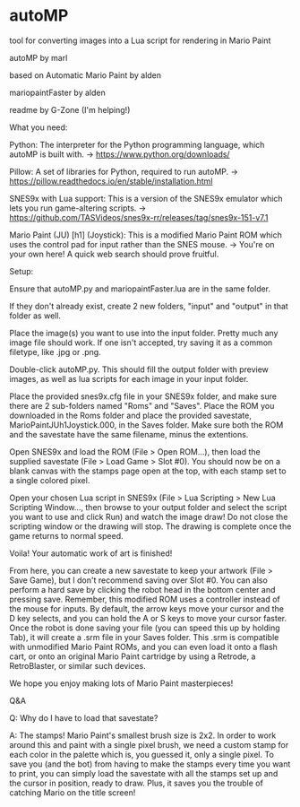 # autoMP
tool for converting images into a Lua script for rendering in Mario Paint

autoMP by marl

based on Automatic Mario Paint by alden

mariopaintFaster by alden

readme by G-Zone (I'm helping!)


What you need:

Python:
The interpreter for the Python programming language, which autoMP is built with.
-> https://www.python.org/downloads/

Pillow:
A set of libraries for Python, required to run autoMP.
-> https://pillow.readthedocs.io/en/stable/installation.html

SNES9x with Lua support:
This is a version of the SNES9x emulator which lets you run game-altering scripts.
-> https://github.com/TASVideos/snes9x-rr/releases/tag/snes9x-151-v7.1

Mario Paint (JU) [h1] (Joystick):
This is a modified Mario Paint ROM which uses the control pad for input rather than the SNES mouse.
-> You're on your own here! A quick web search should prove fruitful.


Setup:

Ensure that autoMP.py and mariopaintFaster.lua are in the same folder.

If they don't already exist, create 2 new folders, "input" and "output" in that folder as well.

Place the image(s) you want to use into the input folder. Pretty much any image file should work. If one isn't accepted, try saving it as a common filetype, like .jpg or .png.

Double-click autoMP.py. This should fill the output folder with preview images, as well as lua scripts for each image in your input folder.

Place the provided snes9x.cfg file in your SNES9x folder, and make sure there are 2 sub-folders named "Roms" and "Saves". Place the ROM you downloaded in the Roms folder and place the provided savestate, MarioPaintJUh1Joystick.000, in the Saves folder. Make sure both the ROM and the savestate have the same filename, minus the extentions.

Open SNES9x and load the ROM (File > Open ROM...), then load the supplied savestate (File > Load Game > Slot #0). You should now be on a blank canvas with the stamps page open at the top, with each stamp set to a single colored pixel.

Open your chosen Lua script in SNES9x (File > Lua Scripting > New Lua Scripting Window..., then browse to your output folder and select the script you want to use and click Run) and watch the image draw! Do not close the scripting window or the drawing will stop. The drawing is complete once the game returns to normal speed. 


Voila! Your automatic work of art is finished!


From here, you can create a new savestate to keep your artwork (File > Save Game), but I don't recommend saving over Slot #0. You can also perform a hard save by clicking the robot head in the bottom center and pressing save. Remember, this modified ROM uses a controller instead of the mouse for inputs. By default, the arrow keys move your cursor and the D key selects, and you can hold the A or S keys to move your cursor faster. Once the robot is done saving your file (you can speed this up by holding Tab), it will create a .srm file in your Saves folder. This .srm is compatible with unmodified Mario Paint ROMs, and you can even load it onto a flash cart, or onto an original Mario Paint  cartridge by using a Retrode, a RetroBlaster, or similar such devices. 

We hope you enjoy making lots of Mario Paint masterpieces!


Q&A

Q: Why do I have to load that savestate?

A: The stamps! Mario Paint's smallest brush size is 2x2. In order to work around this and paint with a single pixel brush, we need a custom stamp for each color in the palette which is, you guessed it, only a single pixel. To save you (and the bot) from having to make the stamps every time you want to print, you can simply load the savestate with all the stamps set up and the cursor in position, ready to draw. Plus, it saves you the trouble of catching Mario on the title screen!

